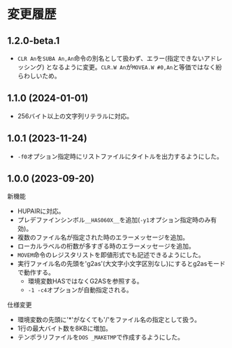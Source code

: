 # 変更履歴

## 1.2.0-beta.1

* `CLR An`を`SUBA An,An`命令の別名として扱わず、エラー(指定できないアドレッシング)
  となるように変更。`CLR.W An`が`MOVEA.W #0,An`と等価ではなく紛らわしいため。


## 1.1.0 (2024-01-01)

* 256バイト以上の文字列リテラルに対応。


## 1.0.1 (2023-11-24)

* `-f0`オプション指定時にリストファイルにタイトルを出力するようにした。


## 1.0.0 (2023-09-20)

新機能
* HUPAIRに対応。
* プレデファインシンボル`__HAS060X__`を追加(`-y1`オプション指定時のみ有効)。
* 複数のファイル名が指定された時のエラーメッセージを追加。
* ローカルラベルの桁数が多すぎる時のエラーメッセージを追加。
* `MOVEM`命令のレジスタリストを即値形式でも記述できるようにした。
* 実行ファイル名の先頭を'g2as'(大文字小文字区別なし)にするとg2asモードで動作する。
  * 環境変数HASではなくG2ASを参照する。
  * `-1 -c4`オプションが自動指定される。

仕様変更
* 環境変数の先頭に'*'がなくても'/'をファイル名の指定として扱う。
* 1行の最大バイト数を8KBに増加。
* テンポラリファイルを`DOS _MAKETMP`で作成するようにした。


